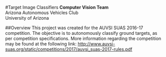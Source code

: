 #Target Image Classifiers
**Computer Vision Team**  
Arizona Autonomous Vehicles Club  
University of Arizona  

##Overview
This project was created for the AUVSI SUAS 2016-17 competition. The objective is to autonomously classify ground targets, as per competition specifications. More information regarding the competition may be found at the following link: http://www.auvsi-suas.org/static/competitions/2017/auvsi_suas-2017-rules.pdf
